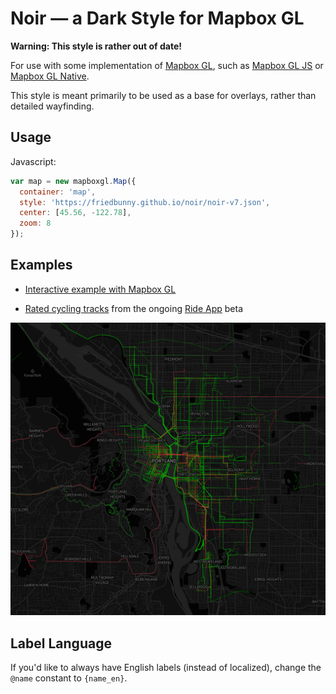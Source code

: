 # Noir — a Dark Style for Mapbox GL

**Warning: This style is rather out of date!**

For use with some implementation of [Mapbox GL](https://www.mapbox.com/mapbox-gl/), such as [Mapbox GL JS](https://github.com/mapbox/mapbox-gl-js/) or [Mapbox GL Native](https://github.com/mapbox/mapbox-gl-native/).

This style is meant primarily to be used as a base for overlays, rather than detailed wayfinding.

## Usage

Javascript:

```javascript
var map = new mapboxgl.Map({
  container: 'map', 
  style: 'https://friedbunny.github.io/noir/noir-v7.json',
  center: [45.56, -122.78],
  zoom: 8
});
```

## Examples

- [Interactive example with Mapbox GL](https://friedbunny.github.io/noir/example.html)

- [Rated cycling tracks](http://ride.kulturny.com) from the ongoing [Ride App](http://ride.report) beta

[![alt text](example.jpg "Rides overlayed on Portland, Oregon")](http://ride.kulturny.com)

## Label Language

If you'd like to always have English labels (instead of localized), change the `@name` constant to `{name_en}`.
